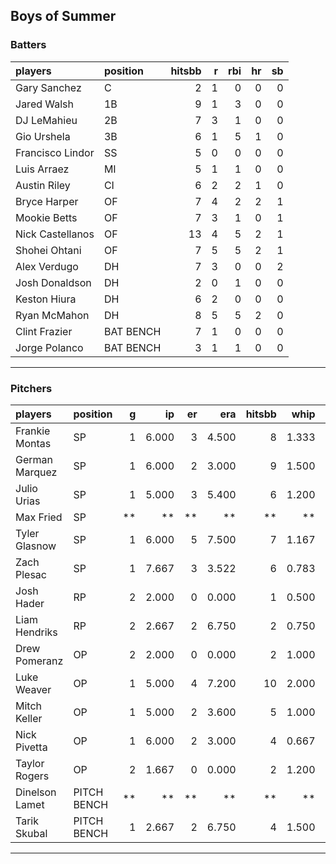 ## Boys of Summer

### Batters

 
|players          |position  | hitsbb|  r| rbi| hr| sb| 
|:----------------|:---------|------:|--:|---:|--:|--:| 
|Gary Sanchez     |C         |      2|  1|   0|  0|  0| 
|Jared Walsh      |1B        |      9|  1|   3|  0|  0| 
|DJ LeMahieu      |2B        |      7|  3|   1|  0|  0| 
|Gio Urshela      |3B        |      6|  1|   5|  1|  0| 
|Francisco Lindor |SS        |      5|  0|   0|  0|  0| 
|Luis Arraez      |MI        |      5|  1|   1|  0|  0| 
|Austin Riley     |CI        |      6|  2|   2|  1|  0| 
|Bryce Harper     |OF        |      7|  4|   2|  2|  1| 
|Mookie Betts     |OF        |      7|  3|   1|  0|  1| 
|Nick Castellanos |OF        |     13|  4|   5|  2|  1| 
|Shohei Ohtani    |OF        |      7|  5|   5|  2|  1| 
|Alex Verdugo     |DH        |      7|  3|   0|  0|  2| 
|Josh Donaldson   |DH        |      2|  0|   1|  0|  0| 
|Keston Hiura     |DH        |      6|  2|   0|  0|  0| 
|Ryan McMahon     |DH        |      8|  5|   5|  2|  0| 
|Clint Frazier    |BAT BENCH |      7|  1|   0|  0|  0| 
|Jorge Polanco    |BAT BENCH |      3|  1|   1|  0|  0| 

* * *

### Pitchers

 
|players        |position    |  g|    ip| er|   era| hitsbb|  whip| so|  w| sv| 
|:--------------|:-----------|--:|-----:|--:|-----:|------:|-----:|--:|--:|--:| 
|Frankie Montas |SP          |  1| 6.000|  3| 4.500|      8| 1.333|  5|  0|  0| 
|German Marquez |SP          |  1| 6.000|  2| 3.000|      9| 1.500|  8|  0|  0| 
|Julio Urias    |SP          |  1| 5.000|  3| 5.400|      6| 1.200|  6|  0|  0| 
|Max Fried      |SP          | **|    **| **|    **|     **|    **| **| **| **| 
|Tyler Glasnow  |SP          |  1| 6.000|  5| 7.500|      7| 1.167| 10|  0|  0| 
|Zach Plesac    |SP          |  1| 7.667|  3| 3.522|      6| 0.783|  4|  0|  0| 
|Josh Hader     |RP          |  2| 2.000|  0| 0.000|      1| 0.500|  3|  0|  2| 
|Liam Hendriks  |RP          |  2| 2.667|  2| 6.750|      2| 0.750|  7|  1|  1| 
|Drew Pomeranz  |OP          |  2| 2.000|  0| 0.000|      2| 1.000|  4|  0|  0| 
|Luke Weaver    |OP          |  1| 5.000|  4| 7.200|     10| 2.000|  5|  0|  0| 
|Mitch Keller   |OP          |  1| 5.000|  2| 3.600|      5| 1.000|  5|  0|  0| 
|Nick Pivetta   |OP          |  1| 6.000|  2| 3.000|      4| 0.667|  4|  0|  0| 
|Taylor Rogers  |OP          |  2| 1.667|  0| 0.000|      2| 1.200|  2|  0|  1| 
|Dinelson Lamet |PITCH BENCH | **|    **| **|    **|     **|    **| **| **| **| 
|Tarik Skubal   |PITCH BENCH |  1| 2.667|  2| 6.750|      4| 1.500|  3|  0|  0| 


* * *


